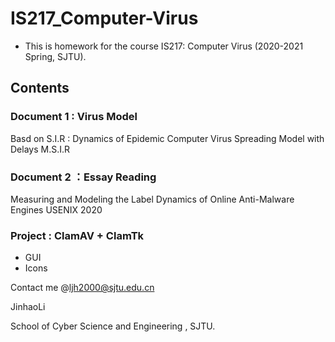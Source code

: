 # IS217_Computer-Virus
* This is homework for the course IS217: Computer Virus (2020-2021 Spring, SJTU).

## Contents
### Document 1 : Virus Model
  Basd on S.I.R : Dynamics of Epidemic Computer Virus Spreading Model with Delays
  M.S.I.R

### Document 2 ：Essay Reading
  Measuring and Modeling the Label Dynamics of Online Anti-Malware Engines
  USENIX 2020

### Project : ClamAV + ClamTk
  * GUI
  * Icons

Contact me @ljh2000@sjtu.edu.cn

JinhaoLi

School of Cyber Science and Engineering , SJTU.
